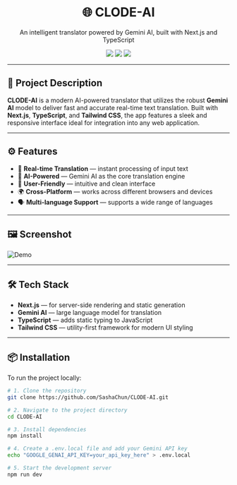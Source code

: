 <h1 align="center">🌐 CLODE-AI</h1>
<p align="center">An intelligent translator powered by Gemini AI, built with Next.js and TypeScript</p>

<p align="center">
  <img src="https://img.shields.io/github/languages/top/SashaChun/CLODE-AI?color=blue" />
  <img src="https://img.shields.io/github/last-commit/SashaChun/CLODE-AI" />
  <img src="https://img.shields.io/github/license/SashaChun/CLODE-AI" />
</p>

---

## 📖 Project Description

**CLODE-AI** is a modern AI-powered translator that utilizes the robust **Gemini AI** model to deliver fast and accurate real-time text translation. Built with **Next.js**, **TypeScript**, and **Tailwind CSS**, the app features a sleek and responsive interface ideal for integration into any web application.

---

## ⚙️ Features

- 🚀 **Real-time Translation** — instant processing of input text  
- 🧠 **AI-Powered** — Gemini AI as the core translation engine  
- 🎯 **User-Friendly** — intuitive and clean interface  
- 🌍 **Cross-Platform** — works across different browsers and devices  
- 🗣️ **Multi-language Support** — supports a wide range of languages

---

## 🖼️ Screenshot

![Demo](https://github.com/user-attachments/assets/1ed2696a-e902-4b65-8b19-8d581d64f1af)

---

## 🛠️ Tech Stack

- **Next.js** — for server-side rendering and static generation  
- **Gemini AI** — large language model for translation  
- **TypeScript** — adds static typing to JavaScript  
- **Tailwind CSS** — utility-first framework for modern UI styling

---

## 📦 Installation

To run the project locally:

```bash
# 1. Clone the repository
git clone https://github.com/SashaChun/CLODE-AI.git

# 2. Navigate to the project directory
cd CLODE-AI

# 3. Install dependencies
npm install

# 4. Create a .env.local file and add your Gemini API key
echo "GOOGLE_GENAI_API_KEY=your_api_key_here" > .env.local

# 5. Start the development server
npm run dev
